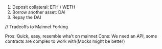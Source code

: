 1. Deposit collateral: ETH / WETH
2. Borrow another asset: DAI
3. Repay the DAI


// Tradeoffs to Mainnet Forking

Pros: Quick, easy, resemble wha't on mainnet
Cons: We need an API, some contracts are complex to work with(Mocks might be better)